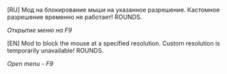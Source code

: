 [RU]
Мод на блокирование мыши на указанное разрешение. Кастомное разрешение временно не работает! ROUNDS.

*Открытие меню на F9*


[EN]
Mod to block the mouse at a specified resolution. Custom resolution is temporarily unavailable! ROUNDS.

*Open menu - F9*
